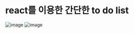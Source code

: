 # react를 이용한 간단한 to do list 

![image](https://github.com/user-attachments/assets/d3770d7b-b68f-4236-b959-3c64b8eccde0)
![image](https://github.com/user-attachments/assets/de2efac3-ad84-480a-83c4-59e7962ff555)


